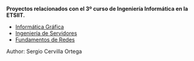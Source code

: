 **Proyectos relacionados con el 3º curso de Ingeniería Informática en la ETSIIT.**

* [Informática Gráfica](/IG)
* [Ingeniería de Servidores](/ISE)
* [Fundamentos de Redes](/FR/P2)


Author: Sergio Cervilla Ortega
